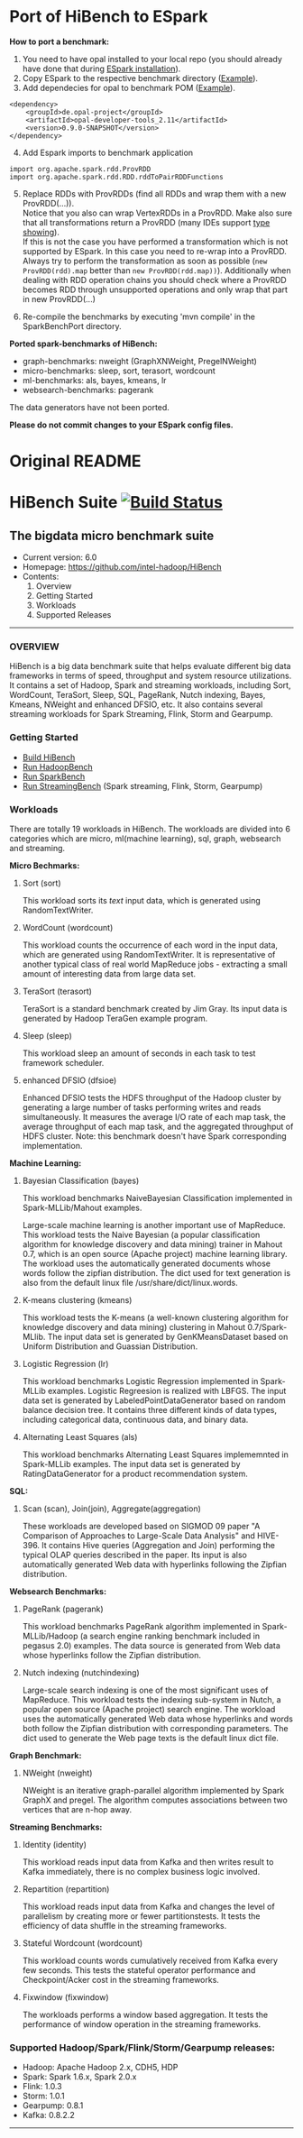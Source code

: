 # Port of HiBench to ESpark

**How to port a benchmark:**
1. You need to have opal installed to your local repo (you should already have done that during [ESpark installation](https://github.com/allprojects/big-data-analysis)).
2. Copy ESpark to the respective benchmark directory ([Example](https://github.com/az79nefy/HiBenchPort/tree/master/sparkbench/graph/src/main/scala)).
3. Add dependecies for opal to benchmark POM ([Example](https://github.com/az79nefy/HiBenchPort/blob/master/sparkbench/graph/pom.xml)).
```
<dependency>
	<groupId>de.opal-project</groupId>
	<artifactId>opal-developer-tools_2.11</artifactId>
	<version>0.9.0-SNAPSHOT</version>
</dependency>
```
4. Add Espark imports to benchmark application
```
import org.apache.spark.rdd.ProvRDD
import org.apache.spark.rdd.RDD.rddToPairRDDFunctions
```
5. Replace RDDs with ProvRDDs (find all RDDs and wrap them with a new ProvRDD(...)).
<br> Notice that you also can wrap VertexRDDs in a ProvRDD. Make also sure that all transformations return a ProvRDD (many IDEs support [type showing](https://www.jetbrains.com/help/idea/working-with-scala-show-type-info-action.html)). 
<br> If this is not the case you have performed a transformation which is not supported by ESpark. In this case you need to re-wrap into a ProvRDD. 
<br> Always try to perform the transformation as soon as possible (```new ProvRDD(rdd).map``` better than ```new ProvRDD(rdd.map))```). Additionally when dealing with RDD operation chains you should check where a ProvRDD becomes RDD through unsupported operations and only wrap that part in new ProvRDD(...)

6. Re-compile the benchmarks by executing 'mvn compile' in the SparkBenchPort directory.


**Ported spark-benchmarks of HiBench:**
- graph-benchmarks: nweight (GraphXNWeight, PregelNWeight)
- micro-benchmarks: sleep, sort, terasort, wordcount
- ml-benchmarks: als, bayes, kmeans, lr
- websearch-benchmarks: pagerank
    
The data generators have not been ported.    
    
**Please do not commit changes to your ESpark config files.**

# Original README #

# HiBench Suite [![Build Status](https://travis-ci.org/intel-hadoop/HiBench.svg?branch=master)](https://travis-ci.org/intel-hadoop/HiBench)
## The bigdata micro benchmark suite ##


* Current version: 6.0
* Homepage: https://github.com/intel-hadoop/HiBench
* Contents:
  1. Overview
  2. Getting Started
  3. Workloads
  4. Supported Releases

---
### OVERVIEW ###

HiBench is a big data benchmark suite that helps evaluate different big data frameworks in terms of speed, throughput and system resource utilizations. It contains a set of Hadoop, Spark and streaming workloads, including Sort, WordCount, TeraSort, Sleep, SQL, PageRank, Nutch indexing, Bayes, Kmeans, NWeight and enhanced DFSIO, etc. It also contains several streaming workloads for Spark Streaming, Flink, Storm and Gearpump.

### Getting Started ###
 * [Build HiBench](docs/build-hibench.md)
 * [Run HadoopBench](docs/run-hadoopbench.md)
 * [Run SparkBench](docs/run-sparkbench.md)
 * [Run StreamingBench](docs/run-streamingbench.md) (Spark streaming, Flink, Storm, Gearpump)

### Workloads ###

There are totally 19 workloads in HiBench. The workloads are divided into 6 categories which are micro, ml(machine learning), sql, graph, websearch and streaming.

  **Micro Bechmarks:**

1. Sort (sort)

    This workload sorts its *text* input data, which is generated using RandomTextWriter.

2. WordCount (wordcount)

    This workload counts the occurrence of each word in the input data, which are generated using RandomTextWriter. It is representative of another typical class of real world MapReduce jobs - extracting a small amount of interesting data from large data set.

3. TeraSort (terasort)

    TeraSort is a standard benchmark created by Jim Gray. Its input data is generated by Hadoop TeraGen example program.

4. Sleep (sleep)

    This workload sleep an amount of seconds in each task to test framework scheduler.

5. enhanced DFSIO (dfsioe)

    Enhanced DFSIO tests the HDFS throughput of the Hadoop cluster by generating a large number of tasks performing writes and reads simultaneously. It measures the average I/O rate of each map task, the average throughput of each map task, and the aggregated throughput of HDFS cluster. Note: this benchmark doesn't have Spark corresponding implementation.


**Machine Learning:**

1. Bayesian Classification (bayes)

    This workload benchmarks NaiveBayesian Classification implemented in Spark-MLLib/Mahout examples.

    Large-scale machine learning is another important use of MapReduce. This workload tests the Naive Bayesian (a popular classification algorithm for knowledge discovery and data mining)  trainer in Mahout 0.7, which is an open source (Apache project) machine learning library. The workload uses the automatically generated documents whose words follow the zipfian distribution. The dict used for text generation is also from the default linux file /usr/share/dict/linux.words.

2. K-means clustering (kmeans)

    This workload tests the K-means (a well-known clustering algorithm for knowledge discovery and data mining) clustering in Mahout 0.7/Spark-MLlib. The input data set is generated by GenKMeansDataset based on Uniform Distribution and Guassian Distribution.

3. Logistic Regression (lr)

    This workload benchmarks Logistic Regression implemented in Spark-MLLib examples. Logistic Regreesion is realized with LBFGS. The input data set is generated by LabeledPointDataGenerator based on random balance decision tree. It contains three different kinds of data types, including categorical data, continuous data, and binary data.

4. Alternating Least Squares (als)

    This workload benchmarks Alternating Least Squares implememnted in Spark-MLLib examples. The input data set is generated by RatingDataGenerator for a product recommendation system.

**SQL:**

1. Scan (scan), Join(join), Aggregate(aggregation)

    These workloads are developed based on SIGMOD 09 paper "A Comparison of Approaches to Large-Scale Data Analysis" and HIVE-396. It contains Hive queries (Aggregation and Join) performing the typical OLAP queries described in the paper. Its input is also automatically generated Web data with hyperlinks following the Zipfian distribution.

**Websearch Benchmarks:**

1. PageRank (pagerank)

    This workload benchmarks PageRank algorithm implemented in Spark-MLLib/Hadoop (a search engine ranking benchmark included in pegasus 2.0) examples. The data source is generated from Web data whose hyperlinks follow the Zipfian distribution.

2. Nutch indexing (nutchindexing)

    Large-scale search indexing is one of the most significant uses of MapReduce. This workload tests the indexing sub-system in Nutch, a popular open source (Apache project) search engine. The workload uses the automatically generated Web data whose hyperlinks and words both follow the Zipfian distribution with corresponding parameters. The dict used to generate the Web page texts is the default linux dict file.

**Graph Benchmark:**

1. NWeight (nweight) 

    NWeight is an iterative graph-parallel algorithm implemented by Spark GraphX and pregel. The algorithm computes associations between two vertices that are n-hop away. 


**Streaming Benchmarks:**

1. Identity (identity)

    This workload reads input data from Kafka and then writes result to Kafka immediately, there is no complex business logic involved.

2. Repartition (repartition)

    This workload reads input data from Kafka and changes the level of parallelism by creating more or fewer partitionstests. It tests the efficiency of data shuffle in the streaming frameworks.
    
3. Stateful Wordcount (wordcount)

    This workload counts words cumulatively received from Kafka every few seconds. This tests the stateful operator performance and Checkpoint/Acker cost in the streaming frameworks.
    
4. Fixwindow (fixwindow)

    The workloads performs a window based aggregation. It tests the performance of window operation in the streaming frameworks.
  
    
### Supported Hadoop/Spark/Flink/Storm/Gearpump releases: ###

  - Hadoop: Apache Hadoop 2.x, CDH5, HDP
  - Spark: Spark 1.6.x, Spark 2.0.x
  - Flink: 1.0.3
  - Storm: 1.0.1
  - Gearpump: 0.8.1
  - Kafka: 0.8.2.2

---


